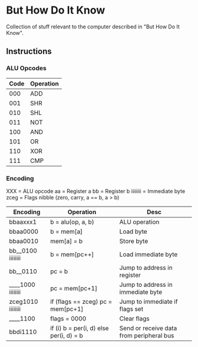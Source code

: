 # But How Do It Know

Collection of stuff relevant to the computer described in "But How Do It Know".

## Instructions

### ALU Opcodes
| Code | Operation |
|------|-----------|
| 000  | ADD       |
| 001  | SHR       |
| 010  | SHL       |
| 011  | NOT       |
| 100  | AND       |
| 101  | OR        |
| 110  | XOR       |
| 111  | CMP       |

### Encoding
XXX = ALU opcode
aa = Register a
bb = Register b
iiiiiiii = Immediate byte
zceg = Flags nibble (zero, carry, a == b, a > b)


| Encoding          | Operation                               | Desc                                     |
|-------------------|-----------------------------------------|------------------------------------------|
| bbaaxxx1          | b = alu(op, a, b)                       | ALU operation                            |
| bbaa0000          | b = mem[a]                              | Load byte                                |
| bbaa0010          | mem[a] = b                              | Store byte                               |
| bb__0100 iiiiiiii | b = mem[pc++]                           | Load immediate byte                      |
| bb__0110          | pc = b                                  | Jump to address in register              |
| ____1000 iiiiiiii | pc = mem[pc+1]                          | Jump to address in immediate byte        |
| zceg1010 iiiiiiii | if (flags == zceg) pc = mem[pc+1]       | Jump to immediate if flags set           |
| ____1100          | flags = 0000                            | Clear flags                              |
| bbdi1110          | if (i) b = per(i, d) else per(i, d) = b | Send or receive data from peripheral bus |

